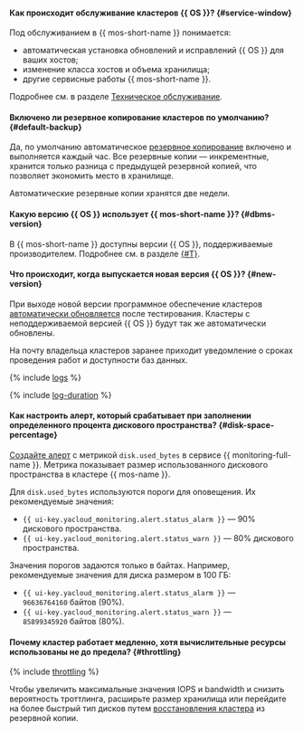 #### Как происходит обслуживание кластеров {{ OS }}? {#service-window}

Под обслуживанием в {{ mos-short-name }} понимается:

* автоматическая установка обновлений и исправлений {{ OS }} для ваших хостов;
* изменение класса хостов и объема хранилища;
* другие сервисные работы {{ mos-short-name }}.

Подробнее см. в разделе [Техническое обслуживание](../../managed-opensearch/concepts/maintenance.md).

#### Включено ли резервное копирование кластеров по умолчанию? {#default-backup}

Да, по умолчанию автоматическое [резервное копирование](../../managed-opensearch/concepts/backup.md) включено и выполняется каждый час. Все резервные копии — инкрементные, хранится только разница с предыдущей резервной копией, что позволяет экономить место в хранилище.

Автоматические резервные копии хранятся две недели.

#### Какую версию {{ OS }} использует {{ mos-short-name }}? {#dbms-version}

В {{ mos-short-name }} доступны версии {{ OS }}, поддерживаемые производителем. Подробнее см. в разделе [{#T}](../../managed-opensearch/concepts/update-policy.md).

#### Что происходит, когда выпускается новая версия {{ OS }}? {#new-version}

При выходе новой версии программное обеспечение кластеров [автоматически обновляется](../../managed-opensearch/concepts/update-policy.md) после тестирования. Кластеры с неподдерживаемой версией {{ OS }} будут так же автоматически обновлены.

На почту владельца кластеров заранее приходит уведомление о сроках проведения работ и доступности баз данных.

{% include [logs](../logs.md) %}

{% include [log-duration](../../_includes/mdb/log-duration-qa.md) %}

#### Как настроить алерт, который срабатывает при заполнении определенного процента дискового пространства? {#disk-space-percentage}

[Создайте алерт](../../managed-opensearch/operations/monitoring.md#monitoring-integration) с метрикой `disk.used_bytes` в сервисе {{ monitoring-full-name }}. Метрика показывает размер использованного дискового пространства в кластере {{ mos-name }}.

Для `disk.used_bytes` используются пороги для оповещения. Их рекомендуемые значения:

* `{{ ui-key.yacloud_monitoring.alert.status_alarm }}` — 90% дискового пространства.
* `{{ ui-key.yacloud_monitoring.alert.status_warn }}` — 80% дискового пространства.

Значения порогов задаются только в байтах. Например, рекомендуемые значения для диска размером в 100 ГБ:

* `{{ ui-key.yacloud_monitoring.alert.status_alarm }}` — `96636764160` байтов (90%).
* `{{ ui-key.yacloud_monitoring.alert.status_warn }}` — `85899345920` байтов (80%).

#### Почему кластер работает медленно, хотя вычислительные ресурсы использованы не до предела? {#throttling}

{% include [throttling](../throttling.md) %}

Чтобы увеличить максимальные значения IOPS и bandwidth и снизить вероятность троттлинга, расширьте размер хранилища или перейдите на более быстрый тип дисков путем [восстановления кластера](../../managed-opensearch/operations/cluster-backups.md#restore) из резервной копии.
